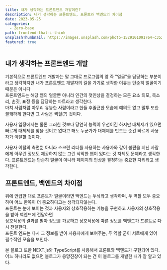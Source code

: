 ```yaml
---
title: 내가 생각하는 프론트엔드 개발이란?
description: 내가 생각하는 프론트엔드, 프론트와 백엔드의 차이점
date: 2023-05-25
categories:
  - Zero-base
path: frontend-that-i-think
unsplashThumbnail: https://images.unsplash.com/photo-1529101091764-c3526daf38fe?crop=entropy&cs=tinysrgb&fit=crop&fm=jpg&h=900&ixid=MnwxfDB8MXxyYW5kb218MHx8cHJvZ3JhbW1pbmcsZnJvbnRlbmQsYmFja2VuZHx8fHx8fDE2ODQ5OTI4MDY&ixlib=rb-4.0.3&q=80&utm_campaign=api-credit&utm_medium=referral&utm_source=unsplash_source&w=1600
featured: true
---
```


## 내가 생각하는 프론트엔드 개발

기본적으로 프론트엔드 개발자는 말 그대로 프로그램의 앞 즉 "얼굴"을 담당하는 부분이라고 생각하지만 내가 프론트엔드 개발자의 길을 가기로 생각한 이유는 단순히 얼굴이기 때문은 아니다  
프론트엔드는 해당 웹의 얼굴뿐 아니라 인간의 첫인상을 결정하는 모든 요소 외모, 목소리, 손짓, 표정 등을 담당하는 파트라고 생각한다.  
마치 사람처럼 아무리 유능한 사람이라고 한들 후줄근한 모습에 예의도 없고 말투 또한 불쾌하게 한다면 그 사람은 찍힐(?) 것이다.

사용자 입장에서는 물론 그러한 것보다 당연히 능력이 우선이긴 하지만 대체제가 있으면 빠르게 대체제를 찾을 것이고 없다고 해도 누군가가 대체제를 만드는 순간 빠르게 사용자가 이탈할 것이다.

사용자 이탈의 측면뿐 아니라 스크린 리더를 사용하는 사용자와 같이 불편을 지닌 사람에게 아무런 정보도 제공하지 않는 그런 삭막한 웹이 있다는 것 자체도 문제라고 생각한다.
프론트엔드는 단순히 얼굴이 아니라 페이지의 인상을 결정하는 중요한 자리라고 생각한다.

## 프론트엔드, 백엔드의 차이점

위에 언급한 대로 프론트가 얼굴이라면 백엔드는 두뇌라고 생각하며, 두 역할 모두 중요하며 어느 한쪽이 더 중요하다고는 생각되지않는다.  
프론트는 눈에 보이는 것과 사용자와 상호작용하는 기능을 구현하고 사용자의 상호작용을 받아 백엔드에 전달하면  
상호작용의 결과를 받아 정보를 가공하고 상호작용에 따른 정보를 벡엔드가 프론트로 다시 전달한다.  
프론트 엔드는 다시 그 정보를 받아 사용자에게 보여주는, 두 역할 군이 서로에게 있어 필수적인 모습을 보인다.

본 블로그 또한 NEXT.js와 TypeScript를 사용해서 프론트와 백엔드가 구현되어 있다.  
어느 하나라도 없으면 블로그가 응망진창이 되는 건 이 블로그를 개발한 내가 잘 알고 있다.
